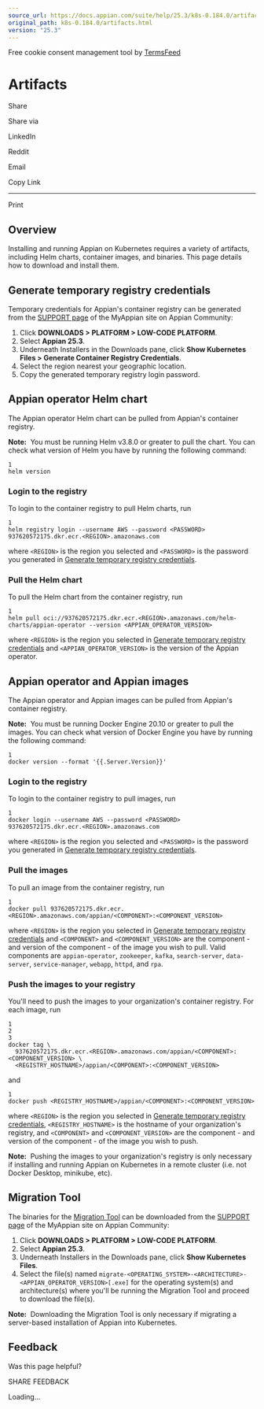 ```yaml
---
source_url: https://docs.appian.com/suite/help/25.3/k8s-0.184.0/artifacts.html
original_path: k8s-0.184.0/artifacts.html
version: "25.3"
---
```


Free cookie consent management tool by [TermsFeed](https://www.termsfeed.com/)

# Artifacts

Share

Share via

LinkedIn

Reddit

Email

Copy Link

* * *

Print

## Overview

Installing and running Appian on Kubernetes requires a variety of artifacts, including Helm charts, container images, and binaries. This page details how to download and install them.

## Generate temporary registry credentials

Temporary credentials for Appian's container registry can be generated from the [SUPPORT page](https://forum.appian.com/suite/sites/myappian/page/support) of the MyAppian site on Appian Community:

1.  Click **DOWNLOADS > PLATFORM > LOW-CODE PLATFORM**.
2.  Select **Appian 25.3**.
3.  Underneath Installers in the Downloads pane, click **Show Kubernetes Files > Generate Container Registry Credentials**.
4.  Select the region nearest your geographic location.
5.  Copy the generated temporary registry login password.

## Appian operator Helm chart

The Appian operator Helm chart can be pulled from Appian's container registry.

**Note:**  You must be running Helm v3.8.0 or greater to pull the chart. You can check what version of Helm you have by running the following command:

```
1
helm version
```

### Login to the registry

To login to the container registry to pull Helm charts, run

```
1
helm registry login --username AWS --password <PASSWORD> 937620572175.dkr.ecr.<REGION>.amazonaws.com
```

where `<REGION>` is the region you selected and `<PASSWORD>` is the password you generated in [Generate temporary registry credentials](#generate-temporary-registry-credentials).

### Pull the Helm chart

To pull the Helm chart from the container registry, run

```
1
helm pull oci://937620572175.dkr.ecr.<REGION>.amazonaws.com/helm-charts/appian-operator --version <APPIAN_OPERATOR_VERSION>
```

where `<REGION>` is the region you selected in [Generate temporary registry credentials](#generate-temporary-registry-credentials) and `<APPIAN_OPERATOR_VERSION>` is the version of the Appian operator.

## Appian operator and Appian images

The Appian operator and Appian images can be pulled from Appian's container registry.

**Note:**  You must be running Docker Engine 20.10 or greater to pull the images. You can check what version of Docker Engine you have by running the following command:

```
1
docker version --format '{{.Server.Version}}'
```

### Login to the registry

To login to the container registry to pull images, run

```
1
docker login --username AWS --password <PASSWORD> 937620572175.dkr.ecr.<REGION>.amazonaws.com
```

where `<REGION>` is the region you selected and `<PASSWORD>` is the password you generated in [Generate temporary registry credentials](#generate-temporary-registry-credentials).

### Pull the images

To pull an image from the container registry, run

```
1
docker pull 937620572175.dkr.ecr.<REGION>.amazonaws.com/appian/<COMPONENT>:<COMPONENT_VERSION>
```

where `<REGION>` is the region you selected in [Generate temporary registry credentials](#generate-temporary-registry-credentials) and `<COMPONENT>` and `<COMPONENT_VERSION>` are the component - and version of the component - of the image you wish to pull. Valid components are `appian-operator`, `zookeeper`, `kafka`, `search-server`, `data-server`, `service-manager`, `webapp`, `httpd`, and `rpa`.

### Push the images to your registry

You'll need to push the images to your organization's container registry. For each image, run

```
1
2
3
docker tag \
  937620572175.dkr.ecr.<REGION>.amazonaws.com/appian/<COMPONENT>:<COMPONENT_VERSION> \
  <REGISTRY_HOSTNAME>/appian/<COMPONENT>:<COMPONENT_VERSION>
```

and

```
1
docker push <REGISTRY_HOSTNAME>/appian/<COMPONENT>:<COMPONENT_VERSION>
```

where `<REGION>` is the region you selected in [Generate temporary registry credentials](#generate-temporary-registry-credentials), `<REGISTRY_HOSTNAME>` is the hostname of your organization's registry, and `<COMPONENT>` and `<COMPONENT_VERSION>` are the component - and version of the component - of the image you wish to push.

**Note:**  Pushing the images to your organization's registry is only necessary if installing and running Appian on Kubernetes in a remote cluster (i.e. not Docker Desktop, minikube, etc).

## Migration Tool

The binaries for the [Migration Tool](migration-tool.html) can be downloaded from the [SUPPORT page](https://forum.appian.com/suite/sites/myappian/page/support) of the MyAppian site on Appian Community:

1.  Click **DOWNLOADS > PLATFORM > LOW-CODE PLATFORM**.
2.  Select **Appian 25.3**.
3.  Underneath Installers in the Downloads pane, click **Show Kubernetes Files**.
4.  Select the file(s) named `migrate-<OPERATING_SYSTEM>-<ARCHITECTURE>-<APPIAN_OPERATOR_VERSION>[.exe]` for the operating system(s) and architecture(s) where you'll be running the Migration Tool and proceed to download the file(s).

**Note:**  Downloading the Migration Tool is only necessary if migrating a server-based installation of Appian into Kubernetes.

## Feedback

Was this page helpful?

SHARE FEEDBACK

Loading...